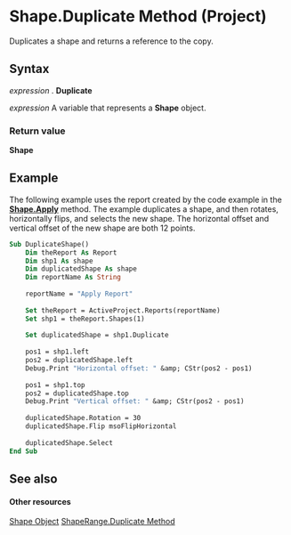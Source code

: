 
# Shape.Duplicate Method (Project)
Duplicates a shape and returns a reference to the copy.

## Syntax

 _expression_ . **Duplicate**

 _expression_ A variable that represents a **Shape** object.


### Return value

 **Shape**


## Example

The following example uses the report created by the code example in the  **[Shape.Apply](8d7a29f0-6a69-f643-6726-0c85247fb957.md)** method. The example duplicates a shape, and then rotates, horizontally flips, and selects the new shape. The horizontal offset and vertical offset of the new shape are both 12 points.


```vb
Sub DuplicateShape()
    Dim theReport As Report
    Dim shp1 As shape
    Dim duplicatedShape As shape
    Dim reportName As String
    
    reportName = "Apply Report"
    
    Set theReport = ActiveProject.Reports(reportName)
    Set shp1 = theReport.Shapes(1)
    
    Set duplicatedShape = shp1.Duplicate
    
    pos1 = shp1.left
    pos2 = duplicatedShape.left
    Debug.Print "Horizontal offset: " &amp; CStr(pos2 - pos1)
    
    pos1 = shp1.top
    pos2 = duplicatedShape.top
    Debug.Print "Vertical offset: " &amp; CStr(pos2 - pos1)
   
    duplicatedShape.Rotation = 30
    duplicatedShape.Flip msoFlipHorizontal
    
    duplicatedShape.Select
End Sub
```


## See also


#### Other resources


[Shape Object](d2b32bcd-5595-a4a7-9772-feb25fd0103a.md)
[ShapeRange.Duplicate Method](c7af186e-616a-f20c-e2f3-8b0319e6af44.md)
